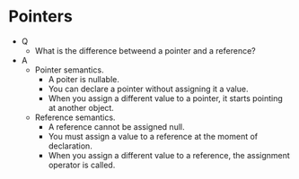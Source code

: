 # Pointers

* Q
    * What is the difference betweend a pointer and a reference?
* A
    * Pointer semantics.
        * A poiter is nullable.
        * You can declare a pointer without assigning it a value.
        * When you assign a different value to a pointer, it starts pointing at another object.
    * Reference semantics.
        * A reference cannot be assigned null.
        * You must assign a value to a reference at the moment of declaration.
        * When you assign a different value to a reference, the assignment operator is called.
